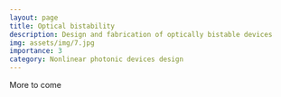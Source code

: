 ```yaml
---
layout: page
title: Optical bistability
description: Design and fabrication of optically bistable devices 
img: assets/img/7.jpg
importance: 3
category: Nonlinear photonic devices design
---
```



More to come 
